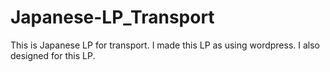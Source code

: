 # Japanese-LP_Transport
This is Japanese LP for transport. I made this LP as using wordpress. I also designed for this LP.
